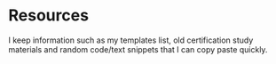 # Resources

I keep information such as my templates list, old certification study materials and random code/text snippets that I can copy paste quickly.